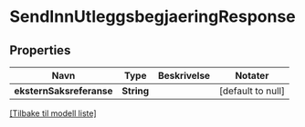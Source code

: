 # SendInnUtleggsbegjaeringResponse

## Properties

| Navn                     | Type       | Beskrivelse | Notater           |
|--------------------------|------------|-------------|-------------------|
| **eksternSaksreferanse** | **String** |             | [default to null] |

[[Tilbake til modell liste]](../index.md)
